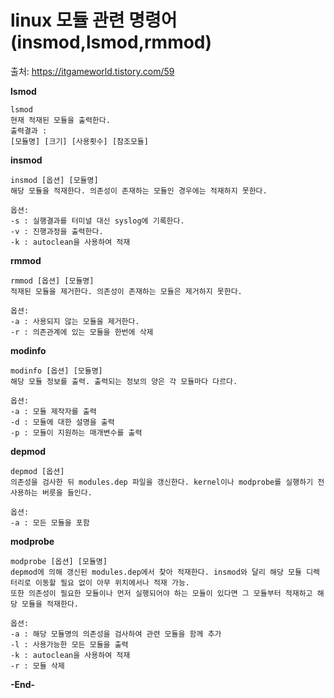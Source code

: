 # linux 모듈 관련 명령어 (insmod,lsmod,rmmod)

출처: https://itgameworld.tistory.com/59



**lsmod**

```
lsmod
현재 적재된 모듈을 출력한다.
출력결과 :
[모듈명] [크기] [사용횟수] [참조모듈]
```



**insmod**

```
insmod [옵션] [모듈명]
해당 모듈을 적재한다. 의존성이 존재하는 모듈인 경우에는 적재하지 못한다.

옵션:
-s : 실행결과를 터미널 대신 syslog에 기록한다.
-v : 진행과정을 출력한다.
-k : autoclean을 사용하여 적재
```



**rmmod**

```
rmmod [옵션] [모듈명]
적재된 모듈을 제거한다. 의존성이 존재하는 모듈은 제거하지 못한다.

옵션:
-a : 사용되지 않는 모듈을 제거한다.
-r : 의존관계에 있는 모듈을 한번에 삭제
```



**modinfo**

```
modinfo [옵션] [모듈명]
해당 모듈 정보를 출력. 출력되는 정보의 양은 각 모듈마다 다르다.

옵션:
-a : 모듈 제작자를 출력
-d : 모듈에 대한 설명을 출력
-p : 모듈이 지원하는 매개변수를 출력
```



**depmod**

```
depmod [옵션]
의존성을 검사한 뒤 modules.dep 파일을 갱신한다. kernel이나 modprobe를 실행하기 전 사용하는 버릇을 들인다.

옵션:
-a : 모든 모듈을 포함
```



**modprobe**

```
modprobe [옵션] [모듈명]
depmod에 의해 갱신된 modules.dep에서 찾아 적재한다. insmod와 달리 해당 모듈 디렉터리로 이동할 필요 없이 아무 위치에서나 적재 가능.
또한 의존성이 필요한 모듈이나 먼저 실행되어야 하는 모듈이 있다면 그 모듈부터 적재하고 해당 모듈을 적재한다.

옵션:
-a : 해당 모듈명의 의존성을 검사하여 관련 모듈을 함께 추가
-l : 사용가능한 모든 모듈을 출력
-k : autoclean을 사용하여 적재
-r : 모듈 삭제
```



**-End-**

